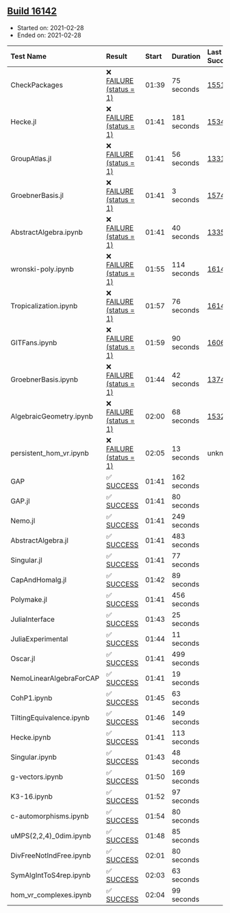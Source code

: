 ## [Build 16142](https://oscarci.mathematik.uni-kl.de/job/oscar/16142/)

* Started on: 2021-02-28
* Ended on: 2021-02-28

| Test Name    | Result | Start | Duration | Last Success | First Failure |
|:-------------|:-------|:------|:---------|:-------------|:--------------|
| CheckPackages | ❌ [FAILURE (status = 1)](https://oscarci.mathematik.uni-kl.de/job/oscar/16142/artifact/logs/build-16142/CheckPackages.log) | 01:39 | 75 seconds | [15514](https://oscarci.mathematik.uni-kl.de/job/oscar/15514/) | [15515](https://oscarci.mathematik.uni-kl.de/job/oscar/15515/) |
| Hecke.jl | ❌ [FAILURE (status = 1)](https://oscarci.mathematik.uni-kl.de/job/oscar/16142/artifact/logs/build-16142/Hecke.jl.log) | 01:41 | 181 seconds | [15344](https://oscarci.mathematik.uni-kl.de/job/oscar/15344/) | [15348](https://oscarci.mathematik.uni-kl.de/job/oscar/15348/) |
| GroupAtlas.jl | ❌ [FAILURE (status = 1)](https://oscarci.mathematik.uni-kl.de/job/oscar/16142/artifact/logs/build-16142/GroupAtlas.jl.log) | 01:41 | 56 seconds | [13311](https://oscarci.mathematik.uni-kl.de/job/oscar/13311/) | [13312](https://oscarci.mathematik.uni-kl.de/job/oscar/13312/) |
| GroebnerBasis.jl | ❌ [FAILURE (status = 1)](https://oscarci.mathematik.uni-kl.de/job/oscar/16142/artifact/logs/build-16142/GroebnerBasis.jl.log) | 01:41 | 3 seconds | [15745](https://oscarci.mathematik.uni-kl.de/job/oscar/15745/) | [15746](https://oscarci.mathematik.uni-kl.de/job/oscar/15746/) |
| AbstractAlgebra.ipynb | ❌ [FAILURE (status = 1)](https://oscarci.mathematik.uni-kl.de/job/oscar/16142/artifact/logs/build-16142/AbstractAlgebra.ipynb.log) | 01:41 | 40 seconds | [13355](https://oscarci.mathematik.uni-kl.de/job/oscar/13355/) | [13356](https://oscarci.mathematik.uni-kl.de/job/oscar/13356/) |
| wronski-poly.ipynb | ❌ [FAILURE (status = 1)](https://oscarci.mathematik.uni-kl.de/job/oscar/16142/artifact/logs/build-16142/wronski-poly.ipynb.log) | 01:55 | 114 seconds | [16140](https://oscarci.mathematik.uni-kl.de/job/oscar/16140/) | [16141](https://oscarci.mathematik.uni-kl.de/job/oscar/16141/) |
| Tropicalization.ipynb | ❌ [FAILURE (status = 1)](https://oscarci.mathematik.uni-kl.de/job/oscar/16142/artifact/logs/build-16142/Tropicalization.ipynb.log) | 01:57 | 76 seconds | [16141](https://oscarci.mathematik.uni-kl.de/job/oscar/16141/) | [16142](https://oscarci.mathematik.uni-kl.de/job/oscar/16142/) |
| GITFans.ipynb | ❌ [FAILURE (status = 1)](https://oscarci.mathematik.uni-kl.de/job/oscar/16142/artifact/logs/build-16142/GITFans.ipynb.log) | 01:59 | 90 seconds | [16068](https://oscarci.mathematik.uni-kl.de/job/oscar/16068/) | [16069](https://oscarci.mathematik.uni-kl.de/job/oscar/16069/) |
| GroebnerBasis.ipynb | ❌ [FAILURE (status = 1)](https://oscarci.mathematik.uni-kl.de/job/oscar/16142/artifact/logs/build-16142/GroebnerBasis.ipynb.log) | 01:44 | 42 seconds | [13748](https://oscarci.mathematik.uni-kl.de/job/oscar/13748/) | [13749](https://oscarci.mathematik.uni-kl.de/job/oscar/13749/) |
| AlgebraicGeometry.ipynb | ❌ [FAILURE (status = 1)](https://oscarci.mathematik.uni-kl.de/job/oscar/16142/artifact/logs/build-16142/AlgebraicGeometry.ipynb.log) | 02:00 | 68 seconds | [15322](https://oscarci.mathematik.uni-kl.de/job/oscar/15322/) | [15323](https://oscarci.mathematik.uni-kl.de/job/oscar/15323/) |
| persistent_hom_vr.ipynb | ❌ [FAILURE (status = 1)](https://oscarci.mathematik.uni-kl.de/job/oscar/16142/artifact/logs/build-16142/persistent_hom_vr.ipynb.log) | 02:05 | 13 seconds | unknown | unknown |
| GAP | ✅ [SUCCESS](https://oscarci.mathematik.uni-kl.de/job/oscar/16142/artifact/logs/build-16142/GAP.log) | 01:41 | 162 seconds |  |  |
| GAP.jl | ✅ [SUCCESS](https://oscarci.mathematik.uni-kl.de/job/oscar/16142/artifact/logs/build-16142/GAP.jl.log) | 01:41 | 80 seconds |  |  |
| Nemo.jl | ✅ [SUCCESS](https://oscarci.mathematik.uni-kl.de/job/oscar/16142/artifact/logs/build-16142/Nemo.jl.log) | 01:41 | 249 seconds |  |  |
| AbstractAlgebra.jl | ✅ [SUCCESS](https://oscarci.mathematik.uni-kl.de/job/oscar/16142/artifact/logs/build-16142/AbstractAlgebra.jl.log) | 01:41 | 483 seconds |  |  |
| Singular.jl | ✅ [SUCCESS](https://oscarci.mathematik.uni-kl.de/job/oscar/16142/artifact/logs/build-16142/Singular.jl.log) | 01:41 | 77 seconds |  |  |
| CapAndHomalg.jl | ✅ [SUCCESS](https://oscarci.mathematik.uni-kl.de/job/oscar/16142/artifact/logs/build-16142/CapAndHomalg.jl.log) | 01:42 | 89 seconds |  |  |
| Polymake.jl | ✅ [SUCCESS](https://oscarci.mathematik.uni-kl.de/job/oscar/16142/artifact/logs/build-16142/Polymake.jl.log) | 01:41 | 456 seconds |  |  |
| JuliaInterface | ✅ [SUCCESS](https://oscarci.mathematik.uni-kl.de/job/oscar/16142/artifact/logs/build-16142/JuliaInterface.log) | 01:43 | 25 seconds |  |  |
| JuliaExperimental | ✅ [SUCCESS](https://oscarci.mathematik.uni-kl.de/job/oscar/16142/artifact/logs/build-16142/JuliaExperimental.log) | 01:44 | 11 seconds |  |  |
| Oscar.jl | ✅ [SUCCESS](https://oscarci.mathematik.uni-kl.de/job/oscar/16142/artifact/logs/build-16142/Oscar.jl.log) | 01:41 | 499 seconds |  |  |
| NemoLinearAlgebraForCAP | ✅ [SUCCESS](https://oscarci.mathematik.uni-kl.de/job/oscar/16142/artifact/logs/build-16142/NemoLinearAlgebraForCAP.log) | 01:41 | 19 seconds |  |  |
| CohP1.ipynb | ✅ [SUCCESS](https://oscarci.mathematik.uni-kl.de/job/oscar/16142/artifact/logs/build-16142/CohP1.ipynb.log) | 01:45 | 63 seconds |  |  |
| TiltingEquivalence.ipynb | ✅ [SUCCESS](https://oscarci.mathematik.uni-kl.de/job/oscar/16142/artifact/logs/build-16142/TiltingEquivalence.ipynb.log) | 01:46 | 149 seconds |  |  |
| Hecke.ipynb | ✅ [SUCCESS](https://oscarci.mathematik.uni-kl.de/job/oscar/16142/artifact/logs/build-16142/Hecke.ipynb.log) | 01:41 | 113 seconds |  |  |
| Singular.ipynb | ✅ [SUCCESS](https://oscarci.mathematik.uni-kl.de/job/oscar/16142/artifact/logs/build-16142/Singular.ipynb.log) | 01:43 | 48 seconds |  |  |
| g-vectors.ipynb | ✅ [SUCCESS](https://oscarci.mathematik.uni-kl.de/job/oscar/16142/artifact/logs/build-16142/g-vectors.ipynb.log) | 01:50 | 169 seconds |  |  |
| K3-16.ipynb | ✅ [SUCCESS](https://oscarci.mathematik.uni-kl.de/job/oscar/16142/artifact/logs/build-16142/K3-16.ipynb.log) | 01:52 | 97 seconds |  |  |
| c-automorphisms.ipynb | ✅ [SUCCESS](https://oscarci.mathematik.uni-kl.de/job/oscar/16142/artifact/logs/build-16142/c-automorphisms.ipynb.log) | 01:54 | 80 seconds |  |  |
| uMPS(2,2,4)_0dim.ipynb | ✅ [SUCCESS](https://oscarci.mathematik.uni-kl.de/job/oscar/16142/artifact/logs/build-16142/uMPS-2-2-4-_0dim.ipynb.log) | 01:48 | 85 seconds |  |  |
| DivFreeNotIndFree.ipynb | ✅ [SUCCESS](https://oscarci.mathematik.uni-kl.de/job/oscar/16142/artifact/logs/build-16142/DivFreeNotIndFree.ipynb.log) | 02:01 | 80 seconds |  |  |
| SymAlgIntToS4rep.ipynb | ✅ [SUCCESS](https://oscarci.mathematik.uni-kl.de/job/oscar/16142/artifact/logs/build-16142/SymAlgIntToS4rep.ipynb.log) | 02:03 | 63 seconds |  |  |
| hom_vr_complexes.ipynb | ✅ [SUCCESS](https://oscarci.mathematik.uni-kl.de/job/oscar/16142/artifact/logs/build-16142/hom_vr_complexes.ipynb.log) | 02:04 | 99 seconds |  |  |
